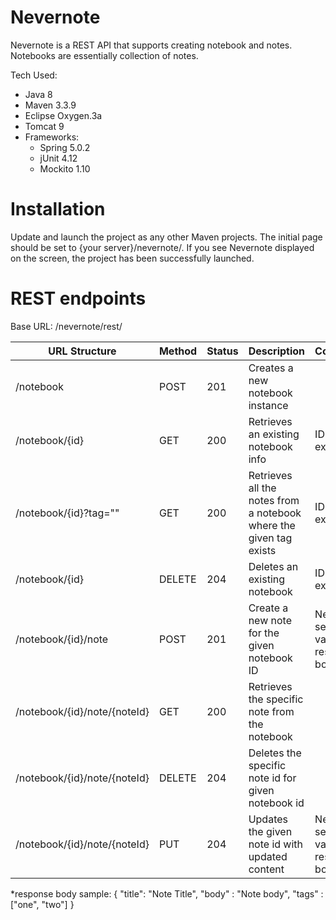 # Nevernote

Nevernote is a REST API that supports creating notebook and notes. Notebooks are essentially collection of notes. 

Tech Used:
  - Java 8
  - Maven 3.3.9
  - Eclipse Oxygen.3a
  - Tomcat 9
  - Frameworks:
      - Spring 5.0.2
      - jUnit 4.12
      - Mockito 1.10

# Installation
Update and launch the project as any other Maven projects. The initial page should be set to {your server}/nevernote/. If you see Nevernote displayed on the screen, the project has been successfully launched. 

# REST endpoints

Base URL: /nevernote/rest/

| URL Structure | Method | Status| Description | Comment
|-|-|-|-|-|
| /notebook | POST | 201 | Creates a new notebook instance
| /notebook/{id} | GET | 200 | Retrieves an existing notebook info | ID has to exist
| /notebook/{id}?tag="" | GET | 200 | Retrieves all the notes from a notebook where the given tag exists | ID has to exist
| /notebook/{id} | DELETE | 204 | Deletes an existing notebook | ID has to exist
| /notebook/{id}/note | POST | 201 | Create a new note for the given notebook ID | Need to send a valid json response body*
| /notebook/{id}/note/{noteId} | GET | 200 | Retrieves the specific note from the notebook | 
| /notebook/{id}/note/{noteId} | DELETE | 204 | Deletes the specific note id for given notebook id
| /notebook/{id}/note/{noteId} | PUT | 204 | Updates the given note id with updated content | Need to send a valid json response body

*response body sample:
{
	"title": "Note Title",
	"body" : "Note body",
	"tags" : ["one", "two"]
}
